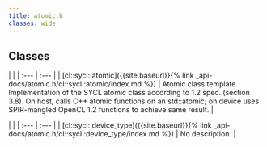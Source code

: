 ```yaml
---
title: atomic.h
classes: wide
---
```

## Classes

   |   |
| :--- | :--- |
| [cl::sycl::atomic]({{site.baseurl}}{% link _api-docs/atomic.h/cl::sycl::atomic/index.md %}) | Atomic class template. Implementation of the SYCL atomic class according to 1.2 spec. (section 3.8). On host, calls C++ atomic functions on an std::atomic; on device uses SPIR-mangled OpenCL 1.2 functions to achieve same result. |


   |   |
| :--- | :--- |
| [cl::sycl::device_type]({{site.baseurl}}{% link _api-docs/atomic.h/cl::sycl::device_type/index.md %}) | No description. |

